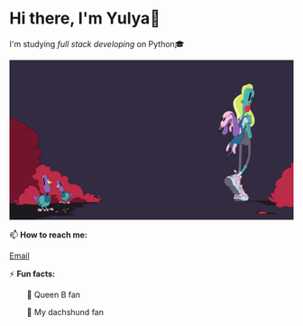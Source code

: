 # Hi there, I'm Yulya👋

I'm studying _full stack developing_ on Python🎓

![image](0000.png)

📫 **How to reach me:**

[Email](yulya.martinova94@gmail.com)

⚡ **Fun facts:**
<ul> &ensp;🎵  Queen B fan </ul>
<ul>&ensp;🐾 My dachshund fan </ul>